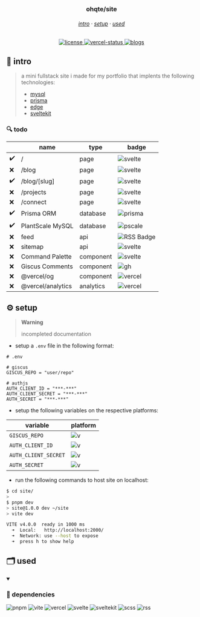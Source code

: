<h3 align="center">ohqte/site</code></h3>
<h6 align="center">
  <a href="#📖-intro">intro</a>
  ·
  <a href="#⚙-setup">setup</a>
  ·
  <a href="#🗂️-used">used</a>
</h6>

<p align="center">
 <a href="https://github.com/ohqte/site/blob/main/LICENSE">
  <img alt="license" src="https://img.shields.io/badge/license-custom-green">
 </a>
 <a href="https://ohqte.vercel.app">
  <img alt="vercel-status"
  src="https://vercelbadge.vercel.app/api/ohqte/site">
 </a>
 <a href="https://github.com/ohqte/site/discussions">
  <img alt="blogs" src="https://img.shields.io/github/discussions/ohqte/site?logo=devdotto&label=blogs">
 </a>
</p>

## 📖 intro

> a mini fullstack site i made for my portfolio that implents the following technologies:
>
> -   [mysql](https://www.mysql.com/ "MySQL-pscale")
> -   [prisma](https://www.prisma.io/ "prisma-ORM")
> -   [edge](https://vercel.com/features/edge-functions "vercel-edge")
> -   [sveltekit](https://kit.svelte.dev/ "sveltekit/svelte")

### 🔍 todo

<!-- ✔️ | ❌ -->

|     | name              | type      | badge                                                                                  |
| --- | ----------------- | --------- | -------------------------------------------------------------------------------------- |
| ✔️  | /                 | page      | ![svelte](https://img.shields.io/badge/Svelte-FF3E00?logo=svelte&logoColor=fff)        |
| ❌  | /blog             | page      | ![svelte](https://img.shields.io/badge/Svelte-FF3E00?logo=svelte&logoColor=fff)        |
| ✔️  | /blog/[slug]      | page      | ![svelte](https://img.shields.io/badge/Svelte-FF3E00?logo=svelte&logoColor=fff)        |
| ❌  | /projects         | page      | ![svelte](https://img.shields.io/badge/Svelte-FF3E00?logo=svelte&logoColor=fff)        |
| ❌  | /connect          | page      | ![svelte](https://img.shields.io/badge/Svelte-FF3E00?logo=svelte&logoColor=fff)        |
| ✔️  | Prisma ORM        | database  | ![prisma](https://img.shields.io/badge/Prisma-2D3748?logo=prisma&logoColor=fff)        |
| ✔️  | PlantScale MySQL  | database  | ![pscale](https://img.shields.io/badge/PlanetScale-000?logo=planetscale&logoColor=fff) |
| ❌  | feed              | api       | ![RSS Badge](https://img.shields.io/badge/RSS-FFA500?logo=rss&logoColor=fff)           |
| ❌  | sitemap           | api       | ![svelte](https://img.shields.io/badge/Svelte-FF3E00?logo=svelte&logoColor=fff)        |
| ❌  | Command Palette   | component | ![svelte](https://img.shields.io/badge/Svelte-FF3E00?logo=svelte&logoColor=fff)        |
| ❌  | Giscus Comments   | component | ![gh](https://img.shields.io/badge/GitHub-181717?logo=github&logoColor=fff)            |
| ❌  | @vercel/og        | component | ![vercel](https://img.shields.io/badge/Vercel-000?logo=vercel&logoColor=fff)           |
| ❌  | @vercel/analytics | analytics | ![vercel](https://img.shields.io/badge/Vercel-000?logo=vercel&logoColor=fff)           |

## ⚙ setup

> **Warning**
>
> incompleted documentation

-   setup a `.env` file in the following format:

```properties
# .env

# giscus
GISCUS_REPO = "user/repo"

# authjs
AUTH_CLIENT_ID = "***-***"
AUTH_CLIENT_SECRET = "***-***"
AUTH_SECRET = "***-***"
```

-   setup the following variables on the respective platforms:

| variable             | platform                                                 |
| -------------------- | -------------------------------------------------------- |
| `GISCUS_REPO`        | ![v](https://img.shields.io/badge/env-black?logo=vercel) |
| `AUTH_CLIENT_ID`     | ![v](https://img.shields.io/badge/env-black?logo=vercel) |
| `AUTH_CLIENT_SECRET` | ![v](https://img.shields.io/badge/env-black?logo=vercel) |
| `AUTH_SECRET`        | ![v](https://img.shields.io/badge/env-black?logo=vercel) |

-   run the following commands to host site on localhost:

```bash
$ cd site/
>
$ pnpm dev
> site@1.0.0 dev ~/site
> vite dev

VITE v4.0.0  ready in 1000 ms
  ➜  Local:   http://localhost:2000/
  ➜  Network: use --host to expose
  ➜  press h to show help
```

## 🗂️ used

<details open>
  <summary>
    <h3>🔌  dependencies</h3>
  </summary>

![pnpm](https://img.shields.io/badge/pnpm-%234a4a4a.svg?logo=pnpm&logoColor=f69220)
![vite](https://img.shields.io/badge/vite-%23646CFF.svg?logo=vite&logoColor=white)
![vercel](https://img.shields.io/badge/vercel-%23000000.svg?logo=vercel&logoColor=white)
![svelte](https://img.shields.io/badge/Svelte-4A4A55?logo=svelte&logoColor=FF3E00)
![sveltekit](https://img.shields.io/badge/SvelteKit-FF3E00?logo=Svelte&logoColor=white)
![scss](https://img.shields.io/badge/Sass-CC6699?logo=sass&logoColor=white)
![rss](https://img.shields.io/badge/rss-F88900?logo=rss&logoColor=white)

</details>
